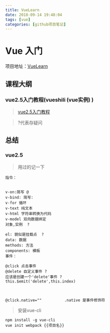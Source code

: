 ```yaml
---
title: VueLearn
date: 2018-09-14 19:48:04
tags: [vue]
categories: [github项目笔记]
---
```


# Vue 入门
项目地址：[VueLearn](https://github.com/DemoorBug/VueLearn)
## 课程大纲
### vue2.5入门教程(vueshili (vue实例) )
>[vue2.5入门教程](https://www.imooc.com/video/16987)

> ?代表存疑问
<!-- more -->

## 总结
### vue2.5
> 用过的记一下

```vue
指令：


v-on:简写 @
v-bind: 简写:
v-for 循环
v-text 纯文本
v-html 字符串转换为代码
v-model 双向数据绑定
对象,实例  ?

el: 貌似是挂载点  ?
data: 数据
methods: 方法
components: 模板
事件：

@click 点击事件
@delete 自定义事件 ?
应该是创建一个'delete'事件 ?
this.$emit('delete',this.index)



@click.native=""          .native 是事件修饰符
```
>安装vue-cli

```
npm install -g vue-cli
vue init webpack {{项目名}}
```
